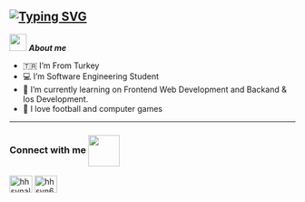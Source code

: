 [![Typing SVG](https://readme-typing-svg.herokuapp.com?font=Times+New+Roman&size=30&color=30A7DCCD&center=true&vCenter=true&lines=Welcome+to+my+GitHub+Profile;I'm+Muhammed+Sefa+BAYINDIR)](https://git.io/typing-svg)
---
<img src="https://media.giphy.com/media/ObNTw8Uzwy6KQ/giphy.gif" width="30px">&nbsp;***About me***

- 🇹🇷  I’m From Turkey
- 💻 I’m Software Engineering Student 
- 🌱 I’m currently learning on Frontend Web Development and Backand & Ios Development.  
- 💙 I love football and computer games

---
<h3 align="left">Connect with me <img align="center" src="https://c.tenor.com/arL-Och6Y7sAAAAC/connecting-loading.gif" height="55px" /></h3>

<p align="left">
  <a href="https://www.linkedin.com/in/muhammed-sefa-bay%C4%B1nd%C4%B1r-0162751b6/?originalSubdomain=tr" target="blank"><img align="center"
      src="https://raw.githubusercontent.com/rahuldkjain/github-profile-readme-generator/master/src/images/icons/Social/linked-in-alt.svg"
      alt="hhsynalv" height="30" width="40" /></a>
  <a href="https://instagram.com/hhsyn6415" target="blank"><img align="center"
      src="https://raw.githubusercontent.com/rahuldkjain/github-profile-readme-generator/master/src/images/icons/Social/instagram.svg"
      alt="hhsyn6415" height="30" width="40" /></a>
</p>
